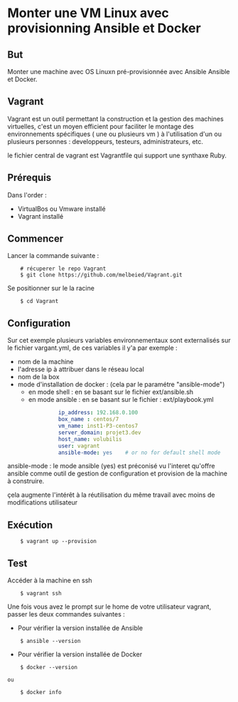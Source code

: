 # Monter une VM Linux avec provisionning Ansible et Docker

## But

Monter une machine 
 avec OS Linuxn pré-provisionnée avec Ansible Ansible et Docker.

## Vagrant

Vagrant est un outil permettant la construction et la gestion des machines virtuelles, c'est  un moyen efficient pour faciliter le montage des environnements spécifiques ( une ou plusieurs vm ) à l'utilisation d'un ou plusieurs personnes : developpeurs, testeurs, administrateurs, etc.

le fichier central de vagrant est Vagrantfile qui support une synthaxe Ruby.

## Prérequis

Dans l'order :
- VirtualBos ou Vmware installé
- Vagrant installé
## Commencer
Lancer la commande suivante :
```shel
    # récuperer le repo Vagrant
    $ git clone https://github.com/melbeied/Vagrant.git
```
Se positionner sur le la racine
```shel
    $ cd Vagrant
```
## Configuration

Sur cet exemple plusieurs variables environnementaux sont externalisés sur le fichier vargant.yml, de ces variables il y'a par exemple :

- nom de la machine
- l'adresse ip à attribuer dans le réseau local
- nom de la box
- mode d'installation de docker : (cela par le paramétre "ansible-mode")
    * en mode shell : en se basant sur le fichier ext/ansible.sh
    * en mode ansible : en se basant sur le fichier : ext/playbook.yml

```YAML
                ip_address: 192.168.0.100
                box_name : centos/7
                vm_name: inst1-P3-centos7
                server_domain: projet3.dev
                host_name: volubilis
                user: vagrant
                ansible-mode: yes    # or no for default shell mode
```
ansible-mode : le mode ansible (yes) est préconisé vu l'interet qu'offre ansible comme outil de gestion de configuration et provision de la machine à construire.


çela augmente l'intérêt à la réutilisation du même travail avec moins de modifications 
utilisateur 

## Exécution

```shell 
    $ vagrant up --provision
```

## Test

Accéder à la machine en ssh

```shell 
    $ vagrant ssh
```
Une fois vous avez le prompt sur le home de votre utilisateur vagrant, passer les deux commandes suivantes :

- Pour vérifier la version installée de Ansible

```shell 
    $ ansible --version
```

- Pour vérifier la version installée de Docker

```shell 
    $ docker --version
 ```
    ou
```shell  
    $ docker info
```
